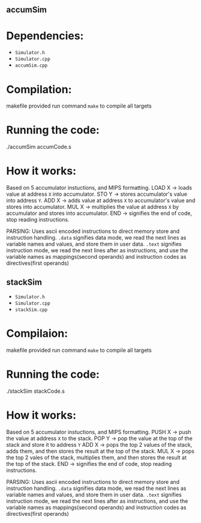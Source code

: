 ## accumSim

# Dependencies: 

* `Simulator.h`
* `Simulator.cpp`
* `accumSim.cpp`

# Compilation:

makefile provided
run command `make` to compile all targets

# Running the code:
./accumSim accumCode.s

# How it works:

Based on 5 accumulator instuctions, and MIPS formatting.
LOAD X -> loads value at address `X` into accumulator.
STO Y -> stores accumulator's value into address `Y`.
ADD X -> adds value at address `X` to accumulator's value and stores into accumulator.
MUL X -> multiplies the value at address `X` by accumulator and stores into accumulator.
END -> signifies the end of code, stop reading instructions.

PARSING:
Uses ascii encoded instructions to direct memory store and instruction handling.
`.data` signifies data mode, we read the next lines as variable names and values, and store them in user data.
`.text` signifies instruction mode, we read the next lines after as instructions, and use the variable names as mappings(second operands) and instruction codes as directives(first operands)

## stackSim

* `Simulator.h`
* `Simulator.cpp`
* `stackSim.cpp`

# Compilaion:

makefile provided
run command `make` to compile all targets

# Running the code:
./stackSim stackCode.s

# How it works:

Based on 5 accumulator instuctions, and MIPS formatting.
PUSH X -> push the value at address `X` to the stack.
POP Y -> pop the value at the top of the stack and store it to address `Y`
ADD X -> pops the top 2 values of the stack, adds them, and then stores the result at the top of the stack.
MUL X -> pops the top 2 vales of the stack, multiplies them, and then stores the result at the top of the stack.
END -> signifies the end of code, stop reading instructions.

PARSING:
Uses ascii encoded instructions to direct memory store and instruction handling.
`.data` signifies data mode, we read the next lines as variable names and values, and store them in user data.
`.text` signifies instruction mode, we read the next lines after as instructions, and use the variable names as mappings(second operands) and instruction codes as directives(first operands)
